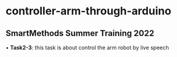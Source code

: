 # controller-arm-through-arduino
## SmartMethods Summer Training 2022
•	**Task2-3**: this task is about control the arm robot by live speech 
